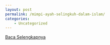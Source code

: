 ```yaml
---
layout: post
permalink: /mimpi-ayah-selingkuh-dalam-islam/
categories:
    - Uncategorized
---
```


[Baca Selengkapnya](/07)
